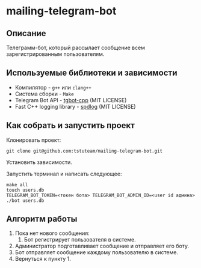 # mailing-telegram-bot

## Описание

Телеграмм-бот, который рассылает сообщение всем зарегистрированным пользователям.

## Используемые библиотеки и зависимости

- Компилятор - `g++` или `clang++`
- Система сборки - `Make`
- Telegram Bot API - [tgbot-cpp](https://github.com/reo7sp/tgbot-cpp) (MIT LICENSE)
- Fast C++ logging library - [spdlog](https://github.com/gabime/spdlog) (MIT LICENSE)

## Как собрать и запустить проект

Клонировать проект:

```console
git clone git@github.com:tstuteam/mailing-telegram-bot.git
```

Установить зависимости.

Запустить терминал и написать следующее:

```console
make all
touch users.db
TELEGRAM_BOT_TOKEN=<токен бота> TELEGRAM_BOT_ADMIN_ID=<user id админа> ./bot users.db
```

## Алгоритм работы

1. Пока нет нового сообщения:
   1. Бот регистрирует пользователя в системе.
2. Администратор подготавливает сообщение и отправляет его боту.
3. Бот отправляет сообщение каждому пользователю в системе.
4. Вернуться к пункту 1.
